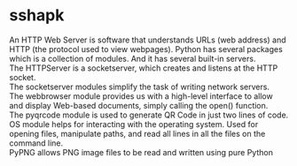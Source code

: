 # sshapk
  An HTTP Web Server is software that understands URLs (web address) and HTTP (the protocol used to view webpages). Python has several packages which is a collection of modules. And it has several built-in servers.</br>
The HTTPServer is a socketserver, which creates and listens at the HTTP socket.</br>
The socketserver modules simplify the task of writing network servers.</br>
The webbrowser module provides us with a high-level interface to allow and display Web-based documents, simply calling the open() function.</br>
The pyqrcode module is used to generate QR Code in just two lines of code.</br>
OS module helps for interacting with the operating system. Used for opening files, manipulate paths, and read all lines in all the files on the command line.</br>
PyPNG allows PNG image files to be read and written using pure Python</br>
